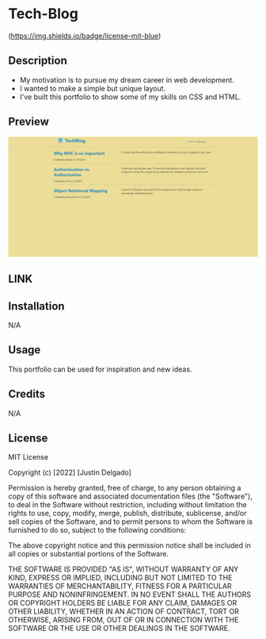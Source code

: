 # Tech-Blog
  (https://img.shields.io/badge/license-mit-blue)

  ## Description

- My motivation is to pursue my dream career in web development. 
- I wanted to make a simple but unique layout.
- I've built this portfolio to show some of my skills on CSS and HTML.

## Preview   
![homepage-screenshot](images/tech-blog.png)


## LINK  



## Installation

N/A

## Usage

This portfolio can be used for inspiration and new ideas.

## Credits

N/A

## License

MIT License

Copyright (c) [2022] [Justin Delgado]

Permission is hereby granted, free of charge, to any person obtaining a copy
of this software and associated documentation files (the "Software"), to deal
in the Software without restriction, including without limitation the rights
to use, copy, modify, merge, publish, distribute, sublicense, and/or sell
copies of the Software, and to permit persons to whom the Software is
furnished to do so, subject to the following conditions:

The above copyright notice and this permission notice shall be included in all
copies or substantial portions of the Software.

THE SOFTWARE IS PROVIDED "AS IS", WITHOUT WARRANTY OF ANY KIND, EXPRESS OR
IMPLIED, INCLUDING BUT NOT LIMITED TO THE WARRANTIES OF MERCHANTABILITY,
FITNESS FOR A PARTICULAR PURPOSE AND NONINFRINGEMENT. IN NO EVENT SHALL THE
AUTHORS OR COPYRIGHT HOLDERS BE LIABLE FOR ANY CLAIM, DAMAGES OR OTHER
LIABILITY, WHETHER IN AN ACTION OF CONTRACT, TORT OR OTHERWISE, ARISING FROM,
OUT OF OR IN CONNECTION WITH THE SOFTWARE OR THE USE OR OTHER DEALINGS IN THE
SOFTWARE.
